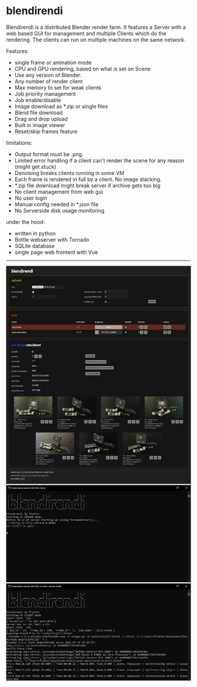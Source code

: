 # blendirendi
Blendirendi is a distributed Blender render farm. It features a Server with a web based GUI for management and multiple Clients which do the rendering. The clients can run on multiple machines on the same network.

Features:

* single frame or animation mode
* CPU and GPU rendering, based on what is set on Scene
* Use any version of Blender.
* Any number of render client
* Max memory to set for weak clients
* Job priority management
* Job enable/disable
* Image download as *.zip or single files
* Blend file download
* Drag and drop upload
* Built in image viewer
* Reset/skip frames feature


limitations:

* Output format must be .png.
* Limited error handling if a client can't render the scene for any reason (might get stuck)
* Denoising breaks clients running in some VM
* Each frame is rendered in full by a client. No image stacking.
* *.zip file download might break server if archive gets too big
* No client management from web gui
* No user login
* Manual config needed in *.json file
* No Serverside disk usage monitoring

under the hood:

* written in python
* Bottle webserver with Tornado
* SQLite database
* single page web frontent with Vue

---

![GUI Screenshot](media/gui.png)
![Server Screenshot](media/server.png)
![Client Screenshot](media/client.png)
